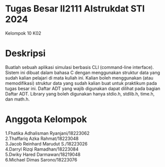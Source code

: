 # Tugas Besar II2111 Alstrukdat STI 2024
Kelompok 10 K02

# Deskripsi 
Buatlah sebuah aplikasi simulasi berbasis CLI (command-line interface). Sistem ini dibuat dalam bahasa C dengan menggunakan struktur data yang sudah kalian pelajari di mata kuliah ini. Kalian boleh menggunakan (atau memodifikasi) struktur data yang sudah kalian buat untuk praktikum pada tugas besar ini. Daftar ADT yang wajib digunakan dapat dilihat pada bagian Daftar ADT. Library yang boleh digunakan hanya stdio.h, stdlib.h, time.h, dan math.h.

# Anggota Kelompok 
1.Fhatika Adhalisman Ryanjani/18223062<br />
2.Thaffariq Azka Rahmat/18223048<br />
3.Jacob Reinhard Marudut S./18223026<br />
4.Darryl Rizqi Ramadhan/18223084<br />
5.Dwiky Hared Darmawan/18219048<br />
6.Michael Dimas Sarono/18223076<br />

